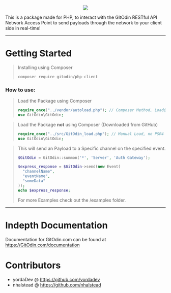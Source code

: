<p align="center"><img src='https://cdn.discordapp.com/attachments/479687985273503757/479688071898726420/Gitodin.jpg'/></p>

This is a package made for PHP, to interact with the GitOdin RESTful API Network Access Point to send payloads through the network to your client side in real-time!

---

# Getting Started
> Installing using Composer
>```sh
> composer require gitodin/php-client
>```

### How to use:
> Load the Package using Composer
>```php
>require_once("../vendor/autoload.php"); // Composer Method, Loading by PSR4
>use GitOdin\GitOdin;
>```

>Load the Package **not** using Composer (Downloaded from GitHub)
>```php
>require_once("../src/GitOdin_load.php"); // Manual Load, no PSR4 Autoload
>use GitOdin\GitOdin;
>```

> This will send an Payload to a Specific channel on the specified event.
>```php
>$GitOdin = GitOdin::summon('*', 'Server', 'Auth Gateway');
>
>$express_response = $GitOdin->send(new Event(
>	"channelName",
>	"eventName",
>	"someData"
>));
>echo $express_response;
>```
> For more Examples check out the /examples folder.

---
# Indepth Documentation
 Documentation for GitOdin.com can be found at https://GitOdin.com/documentation

# Contributors
- yordaDev @ https://github.com/yordadev
- nhalstead @ https://github.com/nhalstead
